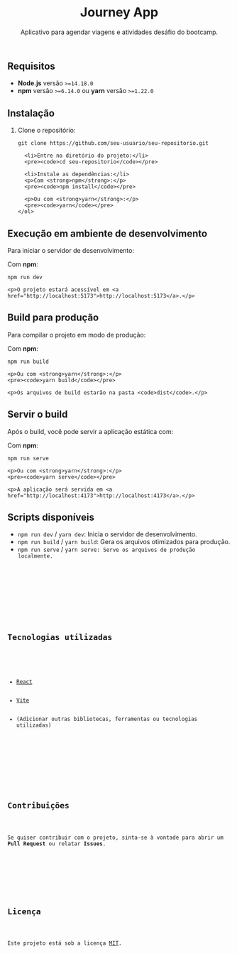 <!DOCTYPE html>
<html lang="pt-BR">
<head>
  <meta charset="UTF-8">
  <meta name="viewport" content="width=device-width, initial-scale=1.0">
  <meta http-equiv="X-UA-Compatible" content="ie=edge">
 
</head>
<body>

  <header>
    <h1>Journey App</h1>
    <p>Aplicativo para agendar viagens e atividades desáfio do bootcamp.</p>
  </header>

  <section id="requisitos">
    <h2>Requisitos</h2>
    <ul>
      <li><strong>Node.js</strong> versão <code>>=14.18.0</code></li>
      <li><strong>npm</strong> versão <code>>=6.14.0</code> ou <strong>yarn</strong> versão <code>>=1.22.0</code></li>
    </ul>
  </section>

  <section id="instalacao">
    <h2>Instalação</h2>
    <ol>
      <li>Clone o repositório:</li>
      <pre><code>git clone https://github.com/seu-usuario/seu-repositorio.git</code></pre>

      <li>Entre no diretório do projeto:</li>
      <pre><code>cd seu-repositorio</code></pre>

      <li>Instale as dependências:</li>
      <p>Com <strong>npm</strong>:</p>
      <pre><code>npm install</code></pre>

      <p>Ou com <strong>yarn</strong>:</p>
      <pre><code>yarn</code></pre>
    </ol>

  </section>

  <section id="desenvolvimento">
    <h2>Execução em ambiente de desenvolvimento</h2>
    <p>Para iniciar o servidor de desenvolvimento:</p>
    <p>Com <strong>npm</strong>:</p>
    <pre><code>npm run dev</code></pre>

    <p>O projeto estará acessível em <a href="http://localhost:5173">http://localhost:5173</a>.</p>

  </section>

  <section id="build-producao">
    <h2>Build para produção</h2>
    <p>Para compilar o projeto em modo de produção:</p>
    <p>Com <strong>npm</strong>:</p>
    <pre><code>npm run build</code></pre>

    <p>Ou com <strong>yarn</strong>:</p>
    <pre><code>yarn build</code></pre>

    <p>Os arquivos de build estarão na pasta <code>dist</code>.</p>

  </section>

  <section id="serve-build">
    <h2>Servir o build</h2>
    <p>Após o build, você pode servir a aplicação estática com:</p>
    <p>Com <strong>npm</strong>:</p>
    <pre><code>npm run serve</code></pre>

    <p>Ou com <strong>yarn</strong>:</p>
    <pre><code>yarn serve</code></pre>

    <p>A aplicação será servida em <a href="http://localhost:4173">http://localhost:4173</a>.</p>

  </section>

  <section id="scripts">
    <h2>Scripts disponíveis</h2>
    <ul>
      <li><code>npm run dev</code> / <code>yarn dev</code>: Inicia o servidor de desenvolvimento.</li>
      <li><code>npm run build</code> / <code>yarn build</code>: Gera os arquivos otimizados para produção.</li>
      <li><code>npm run serve</code> / <code>yarn serve</cSode>: Serve os arquivos de produção localmente.</li>
    </ul>
  </section>

  <section id="tecnologias">
    <h2>Tecnologias utilizadas</h2>
    <ul>
      <li><a href="https://reactjs.org/">React</a></li>
      <li><a href="https://vitejs.dev/">Vite</a></li>
      <li>(Adicionar outras bibliotecas, ferramentas ou tecnologias utilizadas)</li>
    </ul>
  </section>

  <section id="contribuicoes">
    <h2>Contribuições</h2>
    <p>Se quiser contribuir com o projeto, sinta-se à vontade para abrir um <strong>Pull Request</strong> ou relatar <strong>Issues</strong>.</p>
  </section>

  <section id="licenca">
    <h2>Licença</h2>
    <p>Este projeto está sob a licença <a href="LICENSE">MIT</a>.</p>
  </section>

</body>
</html>
